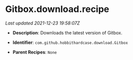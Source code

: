 # Gitbox.download.recipe

_Last updated 2021-12-23 19:58:07Z_

- **Description**: Downloads the latest version of Gitbox.

- **Identifier**: `com.github.hobbithardcase.download.Gitbox`

- **Parent Recipes**: `None`